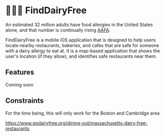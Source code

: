 # 🐄🙅‍♂️ FindDairyFree

An estimated 32 million adults have food allergies in the United States alone, and that number is continually rising [AAFA](https://aafa.org/allergies/types-of-allergies/food-allergies/). 

FindDairyFree is a mobile iOS application that is designed to help users locate nearby
restaurants, bakeries, and cafes that are safe for someone with a dairy allergy to eat at.
It is a map-based application that shows the user's location (if they allow), and 
identifies safe restaurants near them.

## Features
Coming soon

## Constraints 
For the time being, this will only work for the Boston and Cambridge area

https://www.godairyfree.org/dining-out/massachusetts-dairy-free-restaurants
